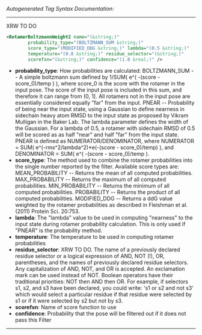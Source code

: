 <!-- THIS IS AN AUTOGENERATED FILE: Don't edit it directly, instead change the schema definition in the code itself. -->

_Autogenerated Tag Syntax Documentation:_

---
XRW TO DO

```xml
<RotamerBoltzmannWeight2 name="(&string;)"
        probability_type="(BOLTZMANN_SUM &string;)"
        score_type="(MODIFIED_DDG &string;)" lambda="(0.5 &string;)"
        temperature="(0.8 &string;)" residue_selector="(&string;)"
        scorefxn="(&string;)" confidence="(1.0 &real;)" />
```

-   **probability_type**: How probabilities are calculated: BOLTZMANN_SUM -- A simple boltzmann sum defined by 1/SUM( e^( -(score - score_0)/temp ) ), where score_0 is the score with the rotamer in the input pose. The score of the input pose is included in this sum, and therefore it can range from (0, 1]. All rotamers not in the input pose are essentially considered equally "far" from the input. PNEAR -- Probability of being near the input state, using a Gaussian to define nearness in sidechain heavy atom RMSD to the input state as proposed by Vikram Mulligan in the Baker Lab. The lambda parameter defines the width of the Gaussian. For a lambda of 0.5, a rotamer with sidechain RMSD of 0.5 will be scored as as half "near" and half "far" from the input state. PNEAR is defined as NUMERATOR/DENOMINATOR, where NUMERATOR = SUM( e^(-rms^2/lambda^2)*e(-(score - score_0)/temp) ), and DENOMINATOR = SUM( e^( -(score - score_0)/temp ).
-   **score_type**: The method used to combine the rotamer probabilities into the single number reported by the filter. Available score types are: MEAN_PROBABILITY -- Returns the mean of all computed probabilities. MAX_PROBABILITY -- Returns the maximum of all computed probabilities. MIN_PROBABILITY -- Returns the minimum of all computed probabilities. PROBABILITY -- Returns the product of all computed probabilities. MODIFIED_DDG -- Returns a ddG value weighted by the rotamer probabilities as described in Fleishman et al. (2011) Protein Sci. 20:753.
-   **lambda**: The "lambda" value to be used in computing "nearness" to the input state during rotamer probability calculation. This is only used if "PNEAR" is the probability method.
-   **temperature**: The temperature to be used in computing rotamer probabilities
-   **residue_selector**: XRW TO DO. The name of a previously declared residue selector or a logical expression of AND, NOT (!), OR, parentheses, and the names of previously declared residue selectors. Any capitalization of AND, NOT, and OR is accepted. An exclamation mark can be used instead of NOT. Boolean operators have their traditional priorities: NOT then AND then OR. For example, if selectors s1, s2, and s3 have been declared, you could write: 's1 or s2 and not s3' which would select a particular residue if that residue were selected by s1 or if it were selected by s2 but not by s3.
-   **scorefxn**: Name of score function to use
-   **confidence**: Probability that the pose will be filtered out if it does not pass this Filter

---
